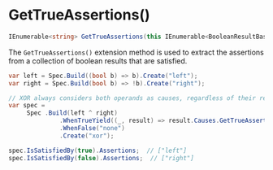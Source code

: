 # GetTrueAssertions()

```csharp
IEnumerable<string> GetTrueAssertions(this IEnumerable<BooleanResultBase> results)
```

The `GetTrueAssertions()` extension method is used to extract the assertions from a collection of boolean results
that are satisfied.

```csharp
var left = Spec.Build((bool b) => b).Create("left");
var right = Spec.Build(bool b) => !b).Create("right");    

// XOR always considers both operands as causes, regardless of their results
var spec =
     Spec .Build(left ^ right)
              .WhenTrueYield((_, result) => result.Causes.GetTrueAssertions())
              .WhenFalse("none")
              .Create("xor");

spec.IsSatisfiedBy(true).Assertions;  // ["left"]
spec.IsSatisfiedBy(false).Assertions;  // ["right"]
```